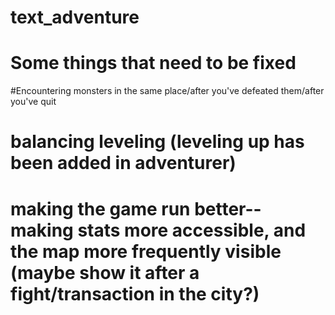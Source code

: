 # text_adventure

# Some things that need to be fixed
#Encountering monsters in the same place/after you've defeated them/after you've quit

# balancing leveling (leveling up has been added in adventurer)

# making the game run better-- making stats more accessible, and the map more frequently visible (maybe show it after a fight/transaction in the city?)